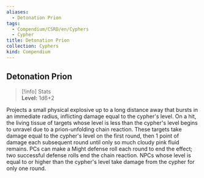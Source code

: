 ```yaml
---
aliases:
  - Detonation Prion
tags:
  - Compendium/CSRD/en/Cyphers
  - Cypher
title: Detonation Prion
collection: Cyphers
kind: Compendium
---
```

## Detonation Prion  
>[!info] Stats  
> **Level:** 1d6+2
  
Projects a small physical explosive up to a long distance away that bursts in an immediate radius, inflicting damage equal to the cypher's level. On a hit, the living tissue of targets whose level is less than the cypher's level begins to unravel due to a prion-unfolding chain reaction. These targets take damage equal to the cypher's level on the first round, then 1 point of damage each subsequent round until only so much cloudy pink fluid remains. PCs can make a Might defense roll each round to end the effect; two successful defense rolls end the chain reaction. NPCs whose level is equal to or higher than the cypher's level take damage from the cypher for only one round.